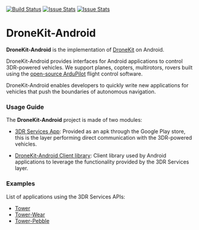 [![Build Status](https://travis-ci.org/DroidPlanner/DroneKit-Android.svg?branch=develop)](https://travis-ci.org/DroidPlanner/DroneKit-Android)
[![Issue Stats](http://issuestats.com/github/DroidPlanner/DroneKit-Android/badge/pr)](http://issuestats.com/github/DroidPlanner/DroneKit-Android)
[![Issue Stats](http://issuestats.com/github/DroidPlanner/DroneKit-Android/badge/issue)](http://issuestats.com/github/DroidPlanner/DroneKit-Android)

# DroneKit-Android
**DroneKit-Android** is the implementation of [DroneKit](https://developer.3drobotics.com/) on Android.

DroneKit-Android provides interfaces for Android applications to control 3DR-powered vehicles. We
support planes, copters, multirotors, rovers built using the [open-source ArduPilot](https://github.com/diydrones/ardupilot) flight
control software.

DroneKit-Android enables developers to quickly write new applications for vehicles that push the
boundaries of autonomous navigation.

### Usage Guide
The **DroneKit-Android** project is made of two modules:
* [3DR Services App](https://github.com/DroidPlanner/DroneKit-Android/tree/master/ServiceApp):
Provided as an apk through the Google Play store, this is the layer performing direct
communication with the 3DR-powered vehicles.

* [DroneKit-Android Client library](http://droidplanner.github.io/DroneKit-Android/):
Client library used by Android applications to leverage the functionality provided by the 3DR
Services layer.

### Examples
List of applications using the 3DR Services APIs:
* [Tower](https://github.com/DroidPlanner/Tower)
* [Tower-Wear](https://github.com/DroidPlanner/tower-wear)
* [Tower-Pebble](https://github.com/DroidPlanner/dp-pebble)
